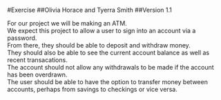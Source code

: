 #Exercise 
##Olivia Horace and Tyerra Smith
##Version 1.1

For our project we will be making an ATM.  
We expect this project to allow a user to sign into an account via a password.  
From there, they should be able to deposit and withdraw money.   
They should also be able to see the current account balance as well as recent transacations.  
The account should not allow any withdrawals to be made if the account has been overdrawn.  
The user should be able to have the option to transfer money between accounts, perhaps from savings to checkings or vice versa.  
